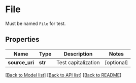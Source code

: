 # File

Must be named `File` for test.
## Properties
Name | Type | Description | Notes
------------ | ------------- | ------------- | -------------
**source_uri** | **str** | Test capitalization | [optional] 

[[Back to Model list]](../README.md#documentation-for-models) [[Back to API list]](../README.md#documentation-for-api-endpoints) [[Back to README]](../README.md)


